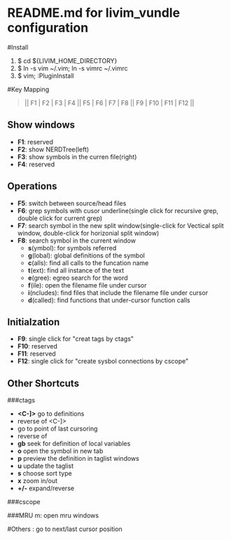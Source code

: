 **README.md** for livim\_vundle configuration
=============================================



#Install
1. $ cd ${LIVIM\_HOME\_DIRECTORY}
2. $ ln -s vim ~/.vim; ln -s vimrc ~/.vimrc
3. $ vim; :PluginInstall

#Key Mapping
> || F1 | F2 | F3 | F4 || F5 | F6 | F7 | F8 || F9 | F10 | F11 | F12 ||

## Show windows
* **F1**: reserved
* **F2**: show NERDTree(left)
* **F3**: show symbols in the curren file(right)
* **F4**: reserved
    
## Operations
* **F5**: switch between source/head files
* **F6**: grep symbols with cusor underline(single click for recursive grep, double click for current grep)
* **F7**: search symbol in the new split window(single-click <F7> for Vectical split window, double-click <F7> for horizonial split window)
* **F8**: search symbol in the current window
  * **s**(ymbol): for symbols referred
  * **g**(lobal): global definitions of the symbol
  * **c**(alls): find all calls to the funcation name
  * **t**(ext): find all instance of the text
  * **e**(gree): egreo search for the word
  * **f**(ile): open the filename file under cursor
  * **i**(ncludes): find files that include the filename file under cursor
  * **d**(called): find functions that under-cursor function calls

## Initialzation
* **F9**:  single click for "creat tags by ctags" 
* **F10**: reserved
* **F11**: reserved
* **F12**: single click for "create sysbol connections by cscope"
    
## Other Shortcuts
###ctags
* **<C-]>** go to definitions
* **<C-t>** reverse of <C-]>
* **<C-o>** go to point of last cursoring
* **<C-i>** reverse of <C-o>
* **gb** seek for definition of local variables
* **o** open the symbol in new tab
* **p** preview the definition in taglist windows
* **u** update the taglist
* **s** choose sort type
* **x** zoom in/out
* **+/-** expand/reverse

###cscope
    
###MRU
<leader>m: open mru windows

#Others
<C-i> <C-o>: go to next/last cursor position
